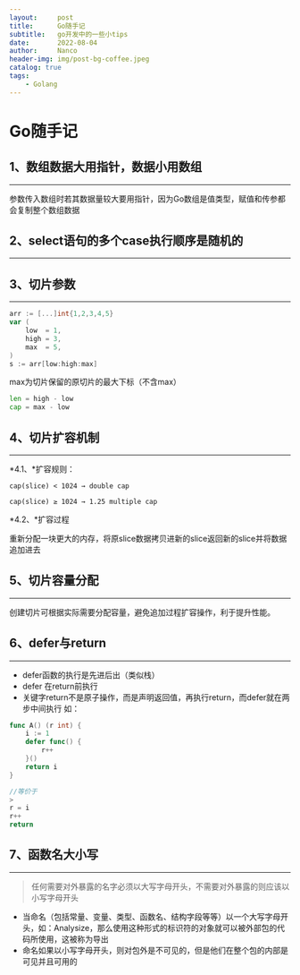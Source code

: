 ```yaml
---
layout:     post
title:      Go随手记
subtitle:   go开发中的一些小tips
date:       2022-08-04
author:     Nanco
header-img: img/post-bg-coffee.jpeg
catalog: true
tags:
    - Golang
---
```


# Go随手记

## 1、数组数据大用指针，数据小用数组
---
参数传入数组时若其数据量较大要用指针，因为Go数组是值类型，赋值和传参都会复制整个数组数据

## 2、select语句的多个case执行顺序是随机的
----

## 3、切片参数
---

```go
arr := [...]int{1,2,3,4,5}
var (
	low  = 1,
	high = 3,
	max  = 5,
)
s := arr[low:high:max]
```

max为切片保留的原切片的最大下标（不含max）

```go
len = high - low
cap = max - low
```

## 4、切片扩容机制
---

*4.1、*扩容规则：
```
cap(slice) < 1024 → double cap

cap(slice) ≥ 1024 → 1.25 multiple cap
```

*4.2、*扩容过程

重新分配一块更大的内存，将原slice数据拷贝进新的slice返回新的slice并将数据追加进去

## 5、切片容量分配
---
创建切片可根据实际需要分配容量，避免追加过程扩容操作，利于提升性能。

## 6、defer与return
---

- defer函数的执行是先进后出（类似栈）
- defer 在return前执行
- 关键字return不是原子操作，而是声明返回值，再执行return，而defer就在两步中间执行
如：

```go
func A() (r int) {
	i := 1
	defer func() {
		r++	
	}()
	return i
}

//等价于
>
r = i
r++
return
```
## 7、函数名大小写
---
> 任何需要对外暴露的名字必须以大写字母开头，不需要对外暴露的则应该以小写字母开头

- 当命名（包括常量、变量、类型、函数名、结构字段等等）以一个大写字母开头，如：Analysize，那么使用这种形式的标识符的对象就可以被外部包的代码所使用，这被称为导出
- 命名如果以小写字母开头，则对包外是不可见的，但是他们在整个包的内部是可见并且可用的
